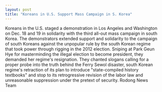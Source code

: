 ```yaml
---
layout: post
title: "Koreans in U.S. Support Mass Campaign in S. Korea"
---
```

Koreans in the U.S. staged a demonstration in Los Angeles and Washington
on Dec. 18 and 19 in solidarity with the third all-out mass campaign in
south Korea.
The demonstrators extended support and solidarity to the campaign of
south Koreans against the unpopular rule by the south Korean regime that
took power through rigging in the 2012 election.
Sniping at Park Geun Hye for masterminding the illegal election to
become president, they demanded her regime's resignation.
They chanted slogans calling for a proper probe into the truth behind
the Ferry Sewol disaster, south Korean regime's retraction of its plan
to introduce "state-compiled history textbooks" and stop to its
retrogressive revision of the labor law and unreasonable suppression
under the pretext of security.
Rodong News Team


